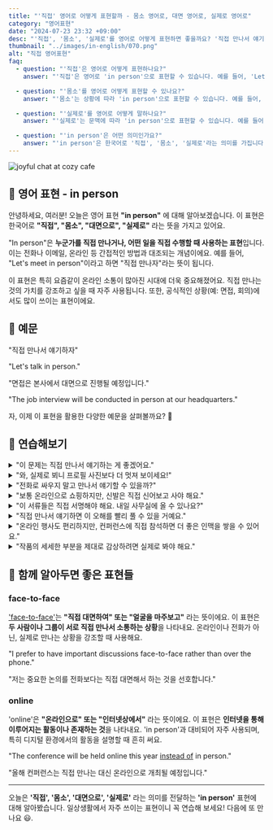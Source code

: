 ```yaml
---
title: "'직접' 영어로 어떻게 표현할까 - 몸소 영어로, 대면 영어로, 실제로 영어로"
category: "영어표현"
date: "2024-07-23 23:32 +09:00"
desc: "'직접', '몸소', '실제로'를 영어로 어떻게 표현하면 좋을까요? '직접 만나서 얘기하자', '면접은 대면으로 진행됩니다' 등을 영어로 표현하는 법을 배워봅시다. 다양한 예문을 통해서 연습하고 본인의 표현으로 만들어 보세요."
thumbnail: "../images/in-english/070.png"
alt: "직접 영어표현"
faq:
  - question: "'직접'은 영어로 어떻게 표현하나요?"
    answer: "'직접'은 영어로 'in person'으로 표현할 수 있습니다. 예를 들어, 'Let's meet in person'은 '직접 만나자'라는 의미입니다."

  - question: "'몸소'를 영어로 어떻게 표현할 수 있나요?"
    answer: "'몸소'는 상황에 따라 'in person'으로 표현할 수 있습니다. 예를 들어, '그는 현장을 몸소 방문했다'는 'He visited the site in person'으로 말할 수 있습니다."

  - question: "'실제로'를 영어로 어떻게 말하나요?"
    answer: "'실제로'는 문맥에 따라 'in person'으로 표현할 수 있습니다. 예를 들어, '그 배우를 실제로 만났어요'는 'I met the actor in person'으로 표현할 수 있습니다."

  - question: "'in person'은 어떤 의미인가요?"
    answer: "'in person'은 한국어로 '직접', '몸소', '실제로'라는 의미를 가집니다. 누군가를 직접 만나거나 어떤 일을 직접 수행할 때 사용하는 표현입니다. 'You need to do the interview in person'는 면접을 직접가서 봐야한다는 의미입니다."
---
```


![joyful chat at cozy cafe](../images/in-english/070-1.avif)

## 🌟 영어 표현 - in person

안녕하세요, 여러분! 오늘은 영어 표현 **"in person"** 에 대해 알아보겠습니다. 이 표현은 한국어로 **"직접", "몸소", "대면으로", "실제로"** 라는 뜻을 가지고 있어요.

"In person"은 **누군가를 직접 만나거나, 어떤 일을 직접 수행할 때 사용하는 표현**입니다. 이는 전화나 이메일, 온라인 등 간접적인 방법과 대조되는 개념이에요. 예를 들어, "Let's meet in person"이라고 하면 "직접 만나자"라는 뜻이 됩니다.

이 표현은 특히 요즘같이 온라인 소통이 많아진 시대에 더욱 중요해졌어요. 직접 만나는 것의 가치를 강조하고 싶을 때 자주 사용됩니다. 또한, 공식적인 상황(예: 면접, 회의)에서도 많이 쓰이는 표현이에요.

<script async src="https://pagead2.googlesyndication.com/pagead/js/adsbygoogle.js?client=ca-pub-1465612013356152"
     crossorigin="anonymous"></script>
<!-- engple-horizontal-ad -->

<ins class="adsbygoogle"
     style="display:block"
     data-ad-client="ca-pub-1465612013356152"
     data-ad-slot="2106896038"
     data-ad-format="auto"
     data-full-width-responsive="true"></ins>

<script>
     (adsbygoogle = window.adsbygoogle || []).push({});
</script>

## 📖 예문

"직접 만나서 얘기하자"

"Let's talk in person."

"면접은 본사에서 대면으로 진행될 예정입니다."

"The job interview will be conducted in person at our headquarters."

자, 이제 이 표현을 활용한 다양한 예문을 살펴볼까요? 🚀

## 💬 연습해보기

<details>
<summary>"이 문제는 직접 만나서 얘기하는 게 좋겠어요."</summary>
<span>"I'd rather discuss this issue in person."</span>
</details>

<details>
<summary>"와, 실제로 뵈니 프로필 사진보다 더 멋져 보이세요!"</summary>
<span>"Wow, you look even more impressive in person than in your profile picture"</span>
</details>

<details>
<summary>"전화로 싸우지 말고 만나서 얘기할 수 있을까?"</summary>
<span>"Let's not <a href="/blog/in-english/132.argue/">argue</a> about this over the phone. Can we talk in person?"</span>
</details>

<details>
<summary>"보통 온라인으로 쇼핑하지만, 신발은 직접 신어보고 사야 해요."</summary>
<span>"I usually shop online, but for shoes, I <a href="/blog/in-english/191.prefer/">prefer</a> trying them on in person."</span>
</details>

<details>
<summary>"이 서류들은 직접 서명해야 해요. 내일 사무실에 올 수 있나요?"</summary>
<span>"We need to sign these documents in person. Can you come to the office tomorrow?"</span>
</details>

<details>
<summary>"직접 만나서 얘기하면 이 오해를 빨리 풀 수 있을 거예요."</summary>
<span>"If we meet in person, I'm sure we can resolve this misunderstanding quickly."</span>
</details>

<details>
<summary>"온라인 행사도 편리하지만, 컨퍼런스에 직접 참석하면 더 좋은 인맥을 쌓을 수 있어요."</summary>
<span>"While virtual events are convenient, attending conferences in person often leads to better networking opportunities."</span>
</details>

<details>
<summary>"작품의 세세한 부분을 제대로 감상하려면 실제로 봐야 해요."</summary>
<span>"To fully appreciate the details of the artwork, you really need to see it in person."</span>
</details>

## 🤝 함께 알아두면 좋은 표현들

### face-to-face

['face-to-face'](/blog/vocab-1/007.face-to-face/)는 **"직접 대면하여" 또는 "얼굴을 마주보고"** 라는 뜻이에요. 이 표현은 **두 사람이나 그룹이 서로 직접 만나서 소통하는 상황**을 나타내요. 온라인이나 전화가 아닌, 실제로 만나는 상황을 강조할 때 사용해요.

"I prefer to have important discussions face-to-face rather than over the phone."

"저는 중요한 논의를 전화보다는 직접 대면해서 하는 것을 선호합니다."

### online

'online'은 **"온라인으로" 또는 "인터넷상에서"** 라는 뜻이에요. 이 표현은 **인터넷을 통해 이루어지는 활동이나 존재하는 것**을 나타내요. 'in person'과 대비되어 자주 사용되며, 특히 디지털 환경에서의 활동을 설명할 때 흔히 써요.

"The conference will be held online this year [instead of](/blog/in-english/169.instead-of/) in person."

"올해 컨퍼런스는 직접 만나는 대신 온라인으로 개최될 예정입니다."

---

오늘은 **'직접', '몸소', '대면으로', '실제로'** 라는 의미를 전달하는 **'in person'** 표현에 대해 알아봤습니다. 일상생활에서 자주 쓰이는 표현이니 꼭 연습해 보세요! 다음에 또 만나요 😃.
